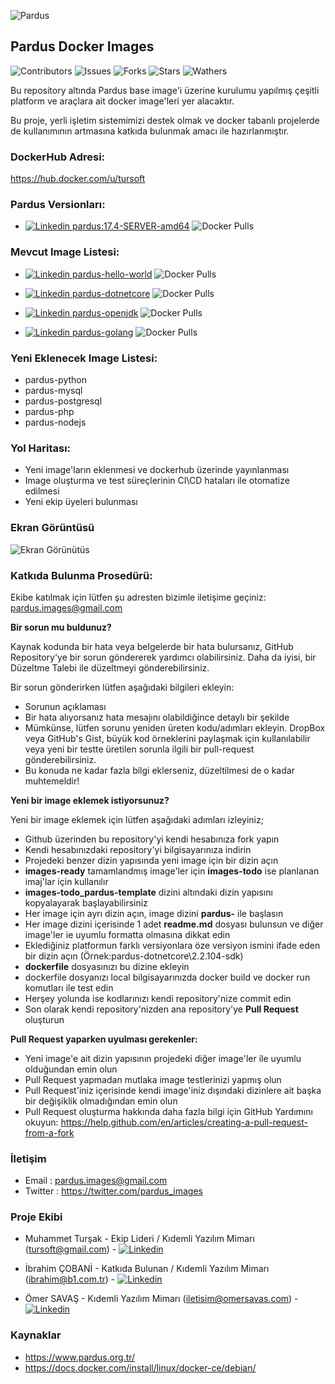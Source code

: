 
![Pardus](https://raw.githubusercontent.com/tursoft/pardus-images/master/_resources/images/pardus.and.docker.png)

## Pardus Docker Images

![Contributors](https://img.shields.io/github/contributors/tursoft/pardus-images.svg) 
![Issues](https://img.shields.io/github/issues-raw/tursoft/pardus-images.svg) 
![Forks](https://img.shields.io/github/forks/tursoft/pardus-images.svg?style=social) 
![Stars](https://img.shields.io/github/stars/tursoft/pardus-images.svg?style=social) 
![Wathers](https://img.shields.io/github/watchers/tursoft/pardus-images.svg?style=social)


Bu repository altında Pardus base image'i üzerine kurulumu yapılmış çeşitli platform ve araçlara ait docker image'leri yer alacaktır.

Bu proje, yerli işletim sistemimizi destek olmak ve docker tabanlı projelerde de kullanımının artmasına katkıda bulunmak amacı ile hazırlanmıştır.

### DockerHub Adresi:
https://hub.docker.com/u/tursoft


### Pardus Versionları:
* [![Linkedin](https://raw.githubusercontent.com/tursoft/pardus-images/master/_resources/images/docker.20x20.png) pardus:17.4-SERVER-amd64](https://cloud.docker.com/repository/docker/tursoft/pardus) ![Docker Pulls](https://img.shields.io/docker/pulls/tursoft/pardus.svg)

 
### Mevcut Image Listesi:
* [![Linkedin](https://raw.githubusercontent.com/tursoft/pardus-images/master/_resources/images/docker.20x20.png) pardus-hello-world](https://cloud.docker.com/repository/docker/tursoft/pardus-hello-world) ![Docker Pulls](https://img.shields.io/docker/pulls/tursoft/pardus-hello-world.svg)

* [![Linkedin](https://raw.githubusercontent.com/tursoft/pardus-images/master/_resources/images/docker.20x20.png) pardus-dotnetcore](https://cloud.docker.com/repository/docker/tursoft/pardus-dotnetcore) ![Docker Pulls](https://img.shields.io/docker/pulls/tursoft/pardus-dotnetcore.svg)

* [![Linkedin](https://raw.githubusercontent.com/tursoft/pardus-images/master/_resources/images/docker.20x20.png) pardus-openjdk](https://cloud.docker.com/repository/docker/tursoft/pardus-openjdk) ![Docker Pulls](https://img.shields.io/docker/pulls/tursoft/pardus-openjdk.svg)

* [![Linkedin](https://raw.githubusercontent.com/tursoft/pardus-images/master/_resources/images/docker.20x20.png) pardus-golang](https://cloud.docker.com/repository/docker/tursoft/pardus-golang) ![Docker Pulls](https://img.shields.io/docker/pulls/tursoft/pardus-golang.svg)

### Yeni Eklenecek Image Listesi:
* pardus-python
* pardus-mysql
* pardus-postgresql
* pardus-php
* pardus-nodejs

### Yol Haritası:
* Yeni image'ların eklenmesi ve dockerhub üzerinde yayınlanması
* Image oluşturma ve test süreçlerinin CI\CD hataları ile otomatize edilmesi
* Yeni ekip üyeleri bulunması


### Ekran Görüntüsü

![Ekran Görünütüs](https://raw.githubusercontent.com/tursoft/pardus-images/master/images-ready/pardus-hello-world/resources/screenshoots/pardus-hello-world.screenshoot1.jpg)

### Katkıda Bulunma Prosedürü:
Ekibe katılmak için lütfen şu adresten bizimle iletişime geçiniz: pardus.images@gmail.com

**Bir sorun mu buldunuz?**

Kaynak kodunda bir hata veya belgelerde bir hata bulursanız, GitHub Repository'ye bir sorun göndererek yardımcı olabilirsiniz. Daha da iyisi, bir Düzeltme Talebi ile düzeltmeyi gönderebilirsiniz.

Bir sorun gönderirken lütfen aşağıdaki bilgileri ekleyin:

* Sorunun açıklaması
* Bir hata alıyorsanız hata mesajını olabildiğince detaylı bir şekilde
* Mümkünse, lütfen sorunu yeniden üreten kodu/adımları ekleyin. DropBox veya GitHub's Gist, büyük kod örneklerini paylaşmak için kullanılabilir veya yeni bir testte üretilen sorunla ilgili bir pull-request gönderebilirsiniz.
* Bu konuda ne kadar fazla bilgi eklerseniz, düzeltilmesi de o kadar muhtemeldir!

**Yeni bir image eklemek istiyorsunuz?**

Yeni bir image eklemek için lütfen aşağıdaki adımları izleyiniz;

* Github üzerinden bu repository'yi kendi hesabınıza fork yapın
* Kendi hesabınızdaki repository'yi bilgisayarınıza indirin
* Projedeki benzer dizin yapısında yeni image için bir dizin açın
* **images-ready** tamamlandmış image'ler için **images-todo** ise planlanan imaj'lar için kullanılır
* **images-todo\_pardus-template** dizini altındaki dizin yapısını kopyalayarak başlayabilirsiniz
* Her image için ayrı dizin açın, image dizini **pardus-** ile başlasın
* Her image dizini içerisinde 1 adet **readme.md** dosyası bulunsun ve diğer image'ler ie uyumlu formatta olmasına dikkat edin
* Eklediğiniz platformun farklı versiyonlara öze versiyon ismini ifade eden bir dizin açın (Örnek:pardus-dotnetcore\2.2.104-sdk)
* **dockerfile** dosyasınızı bu dizine ekleyin
* dockerfile dosyanızı local bilgisayarınızda docker build ve docker run komutları ile test edin
* Herşey yolunda ise kodlarınızı kendi repository'nize commit edin
* Son olarak kendi repository'nizden ana repository'ye **Pull Request** oluşturun

**Pull Request yaparken uyulması gerekenler:**
* Yeni image'e ait dizin yapısının projedeki diğer image'ler ile uyumlu olduğundan emin olun
* Pull Request yapmadan mutlaka image testlerinizi yapmış olun
* Pull Request'iniz içerisinde kendi image'iniz dışındaki dizinlere ait başka bir değişiklik olmadığından emin olun
* Pull Request oluşturma hakkında daha fazla bilgi için GitHub Yardımını okuyun: 
https://help.github.com/en/articles/creating-a-pull-request-from-a-fork

### İletişim
* Email     : pardus.images@gmail.com
* Twitter   : https://twitter.com/pardus_images

### Proje Ekibi
* Muhammet Turşak - Ekip Lideri / Kıdemli Yazılım Mimarı (tursoft@gmail.com) - [![Linkedin](https://raw.githubusercontent.com/tursoft/pardus-images/master/_resources/images/linkedin-icon.18x18.png)](https://www.linkedin.com/in/tursoft/)

* İbrahim ÇOBANİ - Katkıda Bulunan / Kıdemli Yazılım Mimarı (ibrahim@b1.com.tr) - [![Linkedin](https://raw.githubusercontent.com/tursoft/pardus-images/master/_resources/images/linkedin-icon.18x18.png)](https://www.linkedin.com/in/ibrahimcobani/)

* Ömer SAVAŞ - Kıdemli Yazılım Mimarı (iletisim@omersavas.com) - [![Linkedin](https://raw.githubusercontent.com/tursoft/pardus-images/master/_resources/images/linkedin-icon.18x18.png)](https://www.linkedin.com/in/omersavas/)

### Kaynaklar
* https://www.pardus.org.tr/
* https://docs.docker.com/install/linux/docker-ce/debian/
